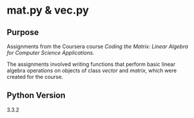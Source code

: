 mat.py & vec.py
===============

Purpose 
-------
Assignments from the Coursera course *Coding the Matrix: Linear Algebra for Computer Science Applications.*

The assignments involved writing functions that perform basic linear algebra operations on objects of class *vector* and *matrix*, which were created for the course.

Python Version 
--------------
3.3.2